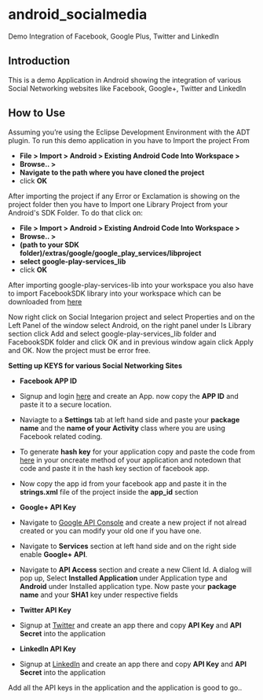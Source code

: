android_socialmedia
===================

Demo Integration of Facebook, Google Plus, Twitter and LinkedIn

**Introduction**
------------

 This is a demo Application in Android showing the integration of various Social Networking websites like Facebook, Google+, Twitter and LinkedIn
 
 

**How to Use**
----------
Assuming you’re using the Eclipse Development Environment with the ADT plugin. To run this demo application in you have to Import the project From 

 - **File > Import > Android > Existing Android Code Into Workspace >**
 - **Browse.. >**
 - **Navigate to the path where you have cloned the project**
 - click **OK**

After importing the project if any Error or Exclamation is showing on the project folder then you have to Import one Library Project from your Android's SDK Folder. To do that click on: 

 - **File > Import > Android > Existing Android Code Into Workspace >**
 - **Browse.. >**
 - **(path to your SDK folder)/extras/google/google_play_services/libproject**
 - **select google-play-services_lib**
 - click **OK**

After importing google-play-services-lib into your workspace you also have to import FacebookSDK library into your workspace which can be downloaded from [here][1]

 
Now right click on Social Integarion project and select Properties and on the Left Panel of the window select Android, on the right panel under Is Library section click Add and select google-play-services_lib folder and FacebookSDK folder and click OK and in previous window again click Apply and OK. Now the project must be error free.

**Setting up KEYS for various Social Networking Sites**

 - **Facebook APP ID**
  - Signup and login [here][2] and create an App. now copy the **APP ID** and paste it to a secure location.
  - Naviagte to a **Settings** tab at left hand side and paste your **package name** and the **name of your Activity** class where you are using Facebook related coding.
  - To generate **hash key** for your application copy and paste the code from [here][3] in your oncreate method of your application and notedown that code and paste it in the hash key section of facebook app.
  - Now copy the app id from your facebook app and paste it in the **strings.xml** file of the project inside the **app_id** section

 - **Google+ API Key**
  - Navigate to [Google API Console][4] and create a new project if not alread created or you can modify your old one if you have one.
  - Navigate to **Services** section at left hand side and on the right side enable **Google+ API**.
  - Navigate to **API Access** section and create a new Client Id. A dialog will pop up, Select **Installed Application** under Application type and **Android** under Installed application type. Now paste your **package name** and your **SHA1** key under respective fields
 
 - **Twitter API Key**
  - Signup at [Twitter][5] and create an app there and copy **API Key** and **API Secret** into the application

 - **LinkedIn API Key**
  - Signup at [LinkedIn][6] and create an app there and copy **API Key** and **API Secret** into the application

Add all the API keys in the application and the application is good to go..

  [1]: https://developers.facebook.com/docs/android/downloads/
  [2]: https://developers.facebook.com/
  [3]: https://developers.facebook.com/docs/android/getting-started/#troubleshooting
  [4]: https://code.google.com/apis/console/
  [5]: https://dev.twitter.com/
  [6]: http://developer.linkedin.com/
